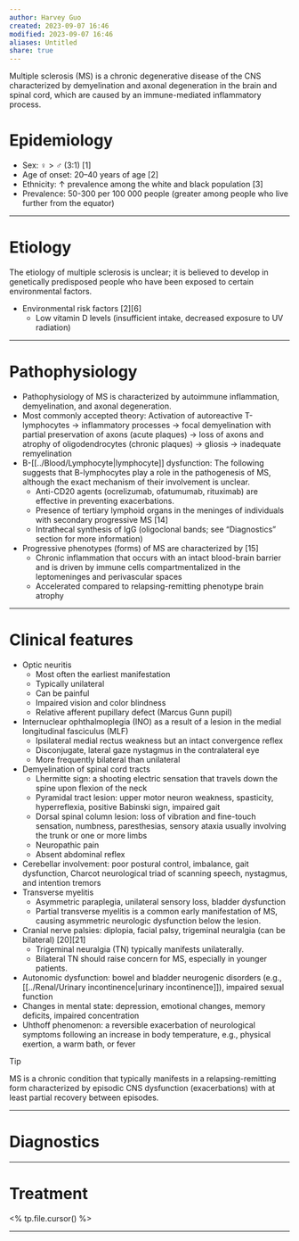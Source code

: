 ```yaml
---
author: Harvey Guo
created: 2023-09-07 16:46
modified: 2023-09-07 16:46
aliases: Untitled
share: true
---
```

Multiple sclerosis (MS) is a chronic degenerative disease of the CNS characterized by demyelination and axonal degeneration in the brain and spinal cord, which are caused by an immune-mediated inflammatory process.
# Epidemiology
- Sex: ♀ > ♂ (3:1) [1]
- Age of onset: 20–40 years of age [2]
- Ethnicity: ↑ prevalence among the white and black population [3]
- Prevalence: 50-300 per 100 000 people (greater among people who live further from the equator)

---
# Etiology
The etiology of multiple sclerosis is unclear; it is believed to develop in genetically predisposed people who have been exposed to certain environmental factors.
- Environmental risk factors [2][6]
	- Low vitamin D levels (insufficient intake, decreased exposure to UV radiation)

---
# Pathophysiology
- Pathophysiology of MS is characterized by autoimmune inflammation, demyelination, and axonal degeneration.
- Most commonly accepted theory: Activation of autoreactive T-lymphocytes  → inflammatory processes → focal demyelination with partial preservation of axons (acute plaques) → loss of axons and atrophy of oligodendrocytes (chronic plaques) → gliosis  → inadequate remyelination
- B-[[../Blood/Lymphocyte|lymphocyte]] dysfunction: The following suggests that B-lymphocytes play a role in the pathogenesis of MS, although the exact mechanism of their involvement is unclear.
	- Anti-CD20 agents (ocrelizumab, ofatumumab, rituximab) are effective in preventing exacerbations. 
	- Presence of tertiary lymphoid organs in the meninges of individuals with secondary progressive MS  [14]
	- Intrathecal synthesis of IgG (oligoclonal bands; see “Diagnostics” section for more information)
- Progressive phenotypes (forms) of MS are characterized by [15]
	- Chronic inflammation that occurs with an intact blood-brain barrier and is driven by immune cells compartmentalized in the leptomeninges and perivascular spaces
	- Accelerated compared to relapsing-remitting phenotype brain atrophy

---
# Clinical features
- Optic neuritis
	- Most often the earliest manifestation
	- Typically unilateral
	- Can be painful
	- Impaired vision and color blindness
	- Relative afferent pupillary defect (Marcus Gunn pupil)
- Internuclear ophthalmoplegia (INO) as a result of a lesion in the medial longitudinal fasciculus (MLF) 
	- Ipsilateral medial rectus weakness but an intact convergence reflex
	- Disconjugate, lateral gaze nystagmus in the contralateral eye
	- More frequently bilateral than unilateral
- Demyelination of spinal cord tracts
	- Lhermitte sign: a shooting electric sensation that travels down the spine upon flexion of the neck 
	- Pyramidal tract lesion: upper motor neuron weakness, spasticity, hyperreflexia, positive Babinski sign, impaired gait
	- Dorsal spinal column lesion: loss of vibration and fine-touch sensation, numbness, paresthesias, sensory ataxia usually involving the trunk or one or more limbs 
	- Neuropathic pain
	- Absent abdominal reflex
- Cerebellar involvement: poor postural control, imbalance, gait dysfunction, Charcot neurological triad of scanning speech, nystagmus, and intention tremors 
- Transverse myelitis
	- Asymmetric paraplegia, unilateral sensory loss, bladder dysfunction
	- Partial transverse myelitis is a common early manifestation of MS, causing asymmetric neurologic dysfunction below the lesion.
- Cranial nerve palsies: diplopia, facial palsy, trigeminal neuralgia (can be bilateral)  [20][21]
	- Trigeminal neuralgia (TN) typically manifests unilaterally.
	- Bilateral TN should raise concern for MS, especially in younger patients. 
- Autonomic dysfunction: bowel and bladder neurogenic disorders (e.g., [[../Renal/Urinary incontinence|urinary incontinence]]), impaired sexual function 
- Changes in mental state: depression, emotional changes, memory deficits, impaired concentration 
- Uhthoff phenomenon: a reversible exacerbation of neurological symptoms following an increase in body temperature, e.g., physical exertion, a warm bath, or fever

>[!tip] 
>MS is a chronic condition that typically manifests in a relapsing-remitting form characterized by episodic CNS dysfunction (exacerbations) with at least partial recovery between episodes.

---
# Diagnostics


---
# Treatment
<% tp.file.cursor() %>

---
